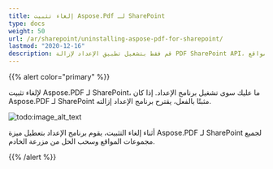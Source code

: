 ```yaml
---
title: إلغاء تثبيت Aspose.Pdf لـ SharePoint
type: docs
weight: 50
url: /ar/sharepoint/uninstalling-aspose-pdf-for-sharepoint/
lastmod: "2020-12-16"
description: قم فقط بتشغيل تطبيق الإعداد لإزالة PDF SharePoint API، وسيقوم بإلغاء تثبيته وتعطيله لجميع مجموعات المواقع.
---
```


{{% alert color="primary" %}}

لإلغاء تثبيت Aspose.PDF لـ SharePoint، ما عليك سوى تشغيل برنامج الإعداد. إذا كان Aspose.PDF لـ SharePoint مثبتًا بالفعل، يقترح برنامج الإعداد إزالته.

![todo:image_alt_text](uninstalling-aspose-pdf-for-sharepoint_1.png)

أثناء إلغاء التثبيت، يقوم برنامج الإعداد بتعطيل ميزة Aspose.PDF لـ SharePoint لجميع مجموعات المواقع وسحب الحل من مزرعة الخادم.

{{% /alert %}}